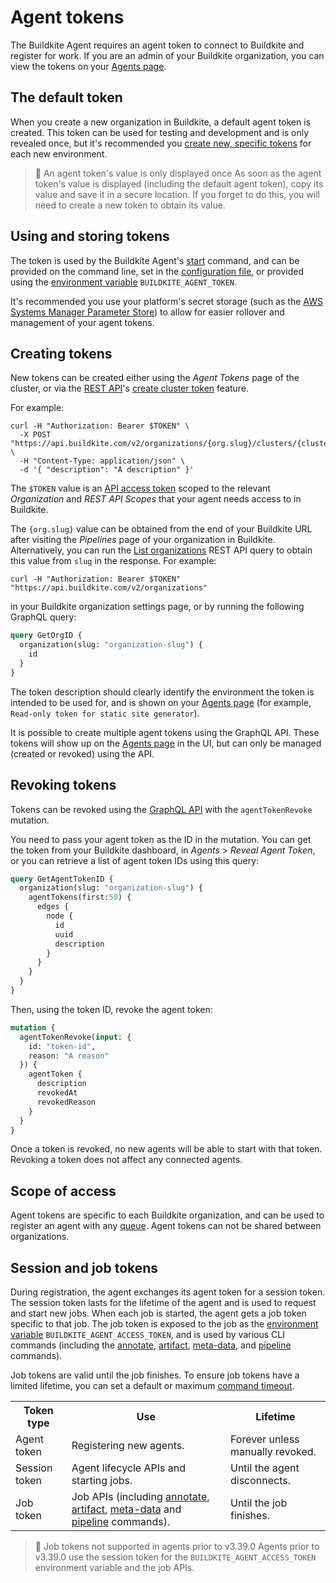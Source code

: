 # Agent tokens

The Buildkite Agent requires an agent token to connect to Buildkite and register for work. If you are an admin of your Buildkite organization, you can view the tokens on your [Agents page](https://buildkite.com/organizations/-/agents).


## The default token

When you create a new organization in Buildkite, a default agent token is created. This token can be used for testing and development and is only revealed once, but it's recommended you [create new, specific tokens](#creating-tokens) for each new environment.

>📘 An agent token's value is only displayed once
> As soon as the agent token's value is displayed (including the default agent token), copy its value and save it in a secure location.
> If you forget to do this, you will need to create a new token to obtain its value.

## Using and storing tokens

The token is used by the Buildkite Agent's [start](/docs/agent/v3/cli-start#starting-an-agent) command, and can be provided on the command line, set in the [configuration file](/docs/agent/v3/configuration), or provided using the [environment variable](/docs/pipelines/environment-variables) `BUILDKITE_AGENT_TOKEN`.

It's recommended you use your platform's secret storage (such as the [AWS Systems Manager Parameter Store](https://docs.aws.amazon.com/systems-manager/latest/userguide/systems-manager-paramstore.html)) to allow for easier rollover and management of your agent tokens.

## Creating tokens

New tokens can be created either using the _Agent Tokens_ page of the cluster, or via the [REST API](/docs/apis/rest-api)'s [create cluster token](/docs/apis/rest-api/clusters#cluster-tokens-create-a-token) feature.

For example:

```curl
curl -H "Authorization: Bearer $TOKEN" \
  -X POST "https://api.buildkite.com/v2/organizations/{org.slug}/clusters/{cluster.id}/tokens" \
  -H "Content-Type: application/json" \
  -d '{ "description": "A description" }'
```

The `$TOKEN` value is an [API access token](https://buildkite.com/user/api-access-tokens) scoped to the relevant _Organization_ and _REST API Scopes_ that your agent needs access to in Buildkite.

The `{org.slug}` value can be obtained from the end of your Buildkite URL after visiting the _Pipelines_ page of your organization in Buildkite. Alternatively, you can run the [List organizations](/docs/apis/rest-api/organizations#list-organizations) REST API query to obtain this value from `slug` in the response. For example:

```curl
curl -H "Authorization: Bearer $TOKEN" "https://api.buildkite.com/v2/organizations"
```


in your Buildkite organization settings page, or by running the following GraphQL query:

```graphql
query GetOrgID {
  organization(slug: "organization-slug") {
    id
  }
}
```

<!--alex ignore clearly-->

The token description should clearly identify the environment the token is intended to be used for, and is shown on your [Agents page](https://buildkite.com/organizations/-/agents) (for example, `Read-only token for static site generator`).  

It is possible to create multiple agent tokens using the GraphQL API. These tokens will show up on the [Agents page](https://buildkite.com/organizations/-/agents) in the UI, but can only be managed (created or revoked) using the API.

## Revoking tokens

Tokens can be revoked using the [GraphQL API](/docs/apis/graphql-api) with the `agentTokenRevoke ` mutation.

You need to pass your agent token as the ID in the mutation. You can get the token from your Buildkite dashboard, in _Agents_ > _Reveal Agent Token_, or you can retrieve a list of agent token IDs using this query:

```graphql
query GetAgentTokenID {
  organization(slug: "organization-slug") {
    agentTokens(first:50) {
      edges {
        node {
          id
          uuid
          description
        }
      }
    }
  }
}
```

Then, using the token ID, revoke the agent token:

```graphql
mutation {
  agentTokenRevoke(input: {
    id: "token-id",
    reason: "A reason"
  }) {
    agentToken {
      description
      revokedAt
      revokedReason
    }
  }
}
```

Once a token is revoked, no new agents will be able to start with that token. Revoking a token does not affect any connected agents.

## Scope of access

Agent tokens are specific to each Buildkite organization, and can be used to register an agent with any [queue](/docs/agent/v3/queues). Agent tokens can not be shared between organizations.

## Session and job tokens

During registration, the agent exchanges its agent token for a session token. The session token lasts for the lifetime of the agent and is used to request and start new jobs. When each job is started, the agent gets a job token specific to that job. The job token is exposed to the job as the [environment variable](/docs/pipelines/environment-variables) `BUILDKITE_AGENT_ACCESS_TOKEN`, and is used by various CLI commands (including the [annotate](/docs/agent/v3/cli-annotate), [artifact](/docs/agent/v3/cli-artifact), [meta-data](/docs/agent/v3/cli-meta-data), and [pipeline](/docs/agent/v3/cli-pipeline) commands).

Job tokens are valid until the job finishes. To ensure job tokens have a limited lifetime, you can set a default or maximum [command timeout](/docs/pipelines/build-timeouts#command-timeouts).

<table>
  <tr>
    <th>Token type</th>
    <th>Use</th>
    <th>Lifetime</th>
  </tr>
  <tr>
    <td>Agent token</td>
    <td>Registering new agents.</td>
    <td>Forever unless manually revoked.</td>
  </tr>
  <tr>
    <td>Session token</td>
    <td>Agent lifecycle APIs and starting jobs.</td>
    <td>Until the agent disconnects.</td>
  </tr>
  <tr>
    <td>Job token</td>
    <td>Job APIs (including <a href="/docs/agent/v3/cli-annotate">annotate</a>,  <a href="/docs/agent/v3/cli-artifact">artifact</a>,  <a href="/docs/agent/v3/cli-meta-data">meta-data</a> and  <a href="/docs/agent/v3/cli-pipeline">pipeline</a> commands).</td>
    <td>Until the job finishes.</td>
  </tr>
</table>

>📘 Job tokens not supported in agents prior to v3.39.0
> Agents prior to v3.39.0 use the session token for the `BUILDKITE_AGENT_ACCESS_TOKEN` environment variable and the job APIs.
